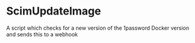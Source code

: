 # ScimUpdateImage
A script which checks for a new version of the 1password Docker version and sends this to a webhook
